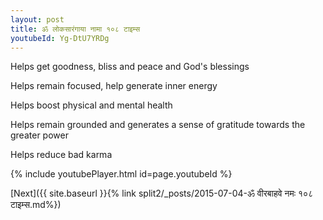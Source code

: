 ```yaml
---
layout: post
title: ॐ लोकसारंगाया नामा १०८ टाइम्स
youtubeId: Yg-DtU7YRDg
---
```

 
 
Helps get goodness, bliss and peace and God's blessings
 
Helps remain focused, help generate inner energy 
 
Helps boost physical and mental health 
 
Helps remain grounded and generates a sense of gratitude towards the greater power 
 
Helps reduce bad karma
 
 
 
 


{% include youtubePlayer.html id=page.youtubeId %}
 
[Next]({{ site.baseurl }}{% link  split2/_posts/2015-07-04-ॐ वीरबाहवे नमः १०८ टाइम्स.md%})
 
